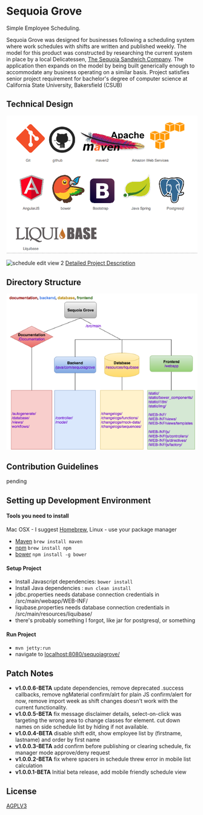 Sequoia Grove
==
Simple Employee Scheduling.

Sequoia Grove was designed for businesses following a scheduling system where work schedules
with shifts are written and published weekly. The model for this product was
constructed by researching the current system in place by a  local Delicatessen,
[The Sequoia Sandwich Company](http://www.sequoiasandwich.com/v4/).
The application then expands on the model by being built generically enough
to accommodate any business operating on a similar basis.
Project satisfies senior project requirement for bachelor's degree of computer
science at California State University, Bakersfield (CSUB)

Technical Design
--
![technical design](documentation/views/screenshots/technical-design.png)

![schedule edit view 2](documentation/views/screenshots/schedule2.png)
[Detailed Project Description](documentation/feature-description.md)

Directory Structure
--
![directory structure](documentation/views/screenshots/directory-structure.png)

Contribution Guidelines
--
pending

Setting up Development Environment
--
#### Tools you need to install
Mac OSX - I suggest [Homebrew](http://brew.sh/), Linux - use your package manager

* [Maven](https://maven.apache.org/) `brew install maven`
* [npm](https://www.npmjs.com/) `brew install npm`
* [bower](http://bower.io/) `npm install -g bower`

#### Setup Project
* Install Javascript dependencies: `bower install`
* Install Java dependencies : `mvn clean install`
* jdbc.properties needs database connection credentials in /src/main/webapp/WEB-INF/
* liqubase.properties needs database connection credentials in /src/main/resources/liquibase/
* there's probably something I forgot, like jar for postgresql, or something

#### Run Project
* `mvn jetty:run`
* navigate to [localhost:8080/sequoiagrove/](localhost:8080/sequoiagrove/)

Patch Notes
--
* **v1.0.0.6-BETA** update dependencies, remove deprecated .success callbacks, remove ngMaterial confirm/alrt for plain JS confirm/alert for now, remove import week as shift changes doesn't work with the current functionality.
* **v1.0.0.5-BETA** fix message disclaimer details, select-on-click was targeting the wrong area to change classes for element. cut down names on side schedule list by hiding if not available.
* **v1.0.0.4-BETA** disable shift edit, show employee list by (firstname, lastname) and order by first name
* **v1.0.0.3-BETA** add confirm before publishing or clearing schedule, fix manager mode approve/deny request
* **v1.0.0.2-BETA** fix where spacers in schedule threw error in mobile list calculation
* **v1.0.0.1-BETA** Initial beta release, add mobile friendly schedule view

License
--
[AGPLV3](http://www.gnu.org/licenses/agpl-3.0.html)

